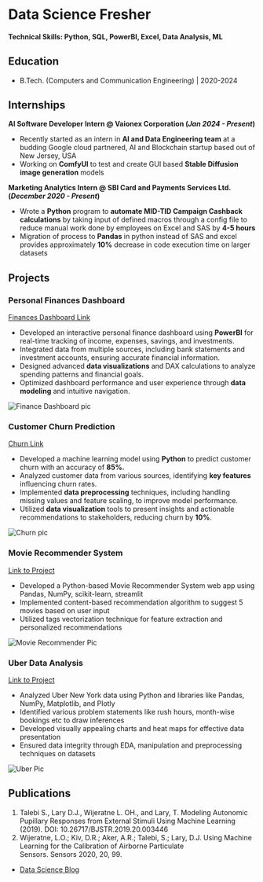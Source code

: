 # Data Science Fresher 

#### Technical Skills: Python, SQL, PowerBI, Excel, Data Analysis, ML

## Education
- B.Tech. (Computers and Communication Engineering) | 2020-2024

## Internships
**AI Software Developer Intern @ Vaionex Corporation (_Jan 2024 - Present_)**
- Recently started as an intern in **AI and Data Engineering team** at a budding Google cloud partnered, AI and Blockchain startup based out of New Jersey, USA
- Working on **ComfyUI** to test and create GUI based **Stable Diffusion image generation** models
  
**Marketing Analytics Intern @ SBI Card and Payments Services Ltd. (_December 2020 - Present_)**
- Wrote a **Python** program to **automate MID-TID Campaign Cashback calculations** by taking input of defined macros through a config file to reduce manual work done by employees on Excel and SAS by **4-5 hours**
- Migration of process to **Pandas** in python instead of SAS and excel provides approximately **10%** decrease in code execution time on larger datasets

## Projects
### Personal Finances Dashboard
[Finances Dashboard Link](https://www.mdpi.com/1424-8220/22/8/3048)

- Developed an interactive personal finance dashboard using **PowerBI** for real-time tracking of income, expenses, savings, and investments.
- Integrated data from multiple sources, including bank statements and investment accounts, ensuring accurate financial information.
- Designed advanced **data visualizations** and DAX calculations to analyze spending patterns and financial goals.
- Optimized dashboard performance and user experience through **data modeling** and intuitive navigation.

![Finance Dashboard pic](/assets/img/eeg_band_discovery.jpeg)

### Customer Churn Prediction 
[Churn Link](https://www.mdpi.com/1424-8220/22/8/3048)

- Developed a machine learning model using **Python** to predict customer churn with an accuracy of **85%.**
- Analyzed customer data from various sources, identifying **key features** influencing churn rates.
- Implemented **data preprocessing** techniques, including handling missing values and feature scaling, to improve model performance.
- Utilized **data visualization** tools to present insights and actionable recommendations to stakeholders, reducing churn by **10%**.

![Churn pic](/assets/img/eeg_band_discovery.jpeg)

### Movie Recommender System
[Link to Project](https://movie-recommender-dc.streamlit.app/)

- Developed a Python-based Movie Recommender System web app using Pandas, NumPy, scikit-learn, streamlit
- Implemented content-based recommendation algorithm to suggest 5 movies based on user input
- Utilized tags vectorization technique for feature extraction and personalized recommendations
  
![Movie Recommender Pic](/assets/img/eeg_band_discovery.jpeg)

### Uber Data Analysis 
[Link to Project](https://www.mdpi.com/1424-8220/22/8/3048)

- Analyzed Uber New York data using Python and libraries like Pandas, NumPy, Matplotlib, and Plotly
- Identified various problem statements like rush hours, month-wise bookings etc to draw inferences
- Developed visually appealing charts and heat maps for effective data presentation
- Ensured data integrity through EDA, manipulation and preprocessing techniques on datasets

![Uber Pic](/assets/img/eeg_band_discovery.jpeg)

## Publications
1. Talebi S., Lary D.J., Wijeratne L. OH., and Lary, T. Modeling Autonomic Pupillary Responses from External Stimuli Using Machine Learning (2019). DOI: 10.26717/BJSTR.2019.20.003446
2. Wijeratne, L.O.; Kiv, D.R.; Aker, A.R.; Talebi, S.; Lary, D.J. Using Machine Learning for the Calibration of Airborne Particulate Sensors. Sensors 2020, 20, 99.

- [Data Science Blog](https://medium.com/@shawhin)

